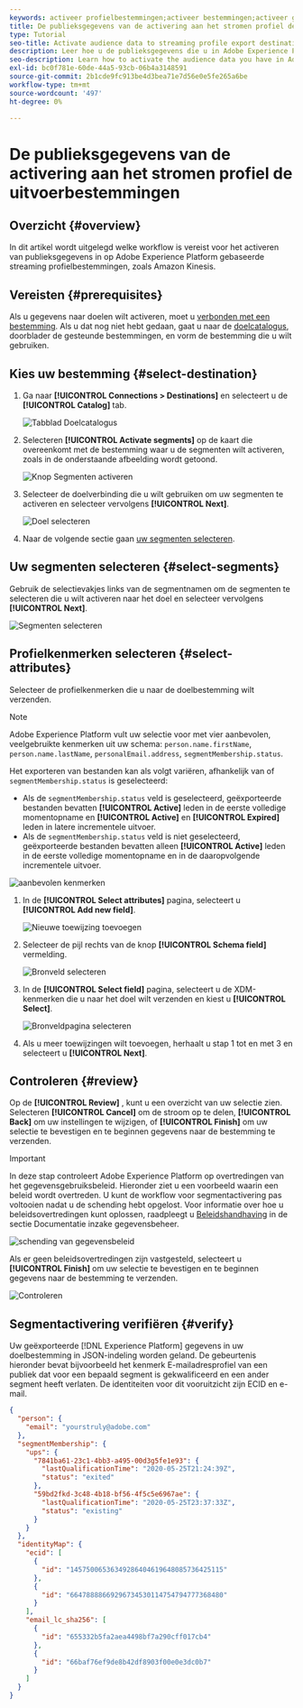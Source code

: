 ```yaml
---
keywords: activeer profielbestemmingen;activeer bestemmingen;activeer gegevens; e-mailmarketingbestemmingen activeren; cloudopslagdoelen activeren
title: De publieksgegevens van de activering aan het stromen profiel de uitvoerbestemmingen
type: Tutorial
seo-title: Activate audience data to streaming profile export destinations
description: Leer hoe u de publieksgegevens die u in Adobe Experience Platform hebt, activeert door segmenten naar streaming op profiel gebaseerde doelen te verzenden.
seo-description: Learn how to activate the audience data you have in Adobe Experience Platform by sending segments to streaming profile-based destinations.
exl-id: bc0f781e-60de-44a5-93cb-06b4a3148591
source-git-commit: 2b1cde9fc913be4d3bea71e7d56e0e5fe265a6be
workflow-type: tm+mt
source-wordcount: '497'
ht-degree: 0%

---
```


# De publieksgegevens van de activering aan het stromen profiel de uitvoerbestemmingen

## Overzicht {#overview}

In dit artikel wordt uitgelegd welke workflow is vereist voor het activeren van publieksgegevens in op Adobe Experience Platform gebaseerde streaming profielbestemmingen, zoals Amazon Kinesis.

## Vereisten {#prerequisites}

Als u gegevens naar doelen wilt activeren, moet u [verbonden met een bestemming](./connect-destination.md). Als u dat nog niet hebt gedaan, gaat u naar de [doelcatalogus](../catalog/overview.md), doorblader de gesteunde bestemmingen, en vorm de bestemming die u wilt gebruiken.

## Kies uw bestemming {#select-destination}

1. Ga naar **[!UICONTROL Connections > Destinations]** en selecteert u de **[!UICONTROL Catalog]** tab.

   ![Tabblad Doelcatalogus](../assets/ui/activate-streaming-profile-destinations/catalog-tab.png)

1. Selecteren **[!UICONTROL Activate segments]** op de kaart die overeenkomt met de bestemming waar u de segmenten wilt activeren, zoals in de onderstaande afbeelding wordt getoond.

   ![Knop Segmenten activeren](../assets/ui/activate-streaming-profile-destinations/activate-segments-button.png)

1. Selecteer de doelverbinding die u wilt gebruiken om uw segmenten te activeren en selecteer vervolgens **[!UICONTROL Next]**.

   ![Doel selecteren](../assets/ui/activate-streaming-profile-destinations/select-destination.png)

1. Naar de volgende sectie gaan [uw segmenten selecteren](#select-segments).

## Uw segmenten selecteren {#select-segments}

Gebruik de selectievakjes links van de segmentnamen om de segmenten te selecteren die u wilt activeren naar het doel en selecteer vervolgens **[!UICONTROL Next]**.

![Segmenten selecteren](../assets/ui/activate-streaming-profile-destinations/select-segments.png)

## Profielkenmerken selecteren {#select-attributes}

Selecteer de profielkenmerken die u naar de doelbestemming wilt verzenden.

>[!NOTE]
>
> Adobe Experience Platform vult uw selectie voor met vier aanbevolen, veelgebruikte kenmerken uit uw schema: `person.name.firstName`, `person.name.lastName`, `personalEmail.address`, `segmentMembership.status`.

Het exporteren van bestanden kan als volgt variëren, afhankelijk van of `segmentMembership.status` is geselecteerd:
* Als de `segmentMembership.status` veld is geselecteerd, geëxporteerde bestanden bevatten **[!UICONTROL Active]** leden in de eerste volledige momentopname en **[!UICONTROL Active]** en **[!UICONTROL Expired]** leden in latere incrementele uitvoer.
* Als de `segmentMembership.status` veld is niet geselecteerd, geëxporteerde bestanden bevatten alleen **[!UICONTROL Active]** leden in de eerste volledige momentopname en in de daaropvolgende incrementele uitvoer.

![aanbevolen kenmerken](../assets/ui/activate-streaming-profile-destinations/attributes-default.png)

1. In de **[!UICONTROL Select attributes]** pagina, selecteert u **[!UICONTROL Add new field]**.

   ![Nieuwe toewijzing toevoegen](../assets/ui/activate-streaming-profile-destinations/add-new-field.png)

1. Selecteer de pijl rechts van de knop **[!UICONTROL Schema field]** vermelding.

   ![Bronveld selecteren](../assets/ui/activate-streaming-profile-destinations/select-schema-field.png)

1. In de **[!UICONTROL Select field]** pagina, selecteert u de XDM-kenmerken die u naar het doel wilt verzenden en kiest u **[!UICONTROL Select]**.

   ![Bronveldpagina selecteren](../assets/ui/activate-streaming-profile-destinations/target-field-page.png)


1. Als u meer toewijzingen wilt toevoegen, herhaalt u stap 1 tot en met 3 en selecteert u **[!UICONTROL Next]**.

## Controleren {#review}

Op de **[!UICONTROL Review]** , kunt u een overzicht van uw selectie zien. Selecteren **[!UICONTROL Cancel]** om de stroom op te delen, **[!UICONTROL Back]** om uw instellingen te wijzigen, of **[!UICONTROL Finish]** om uw selectie te bevestigen en te beginnen gegevens naar de bestemming te verzenden.

>[!IMPORTANT]
>
>In deze stap controleert Adobe Experience Platform op overtredingen van het gegevensgebruiksbeleid. Hieronder ziet u een voorbeeld waarin een beleid wordt overtreden. U kunt de workflow voor segmentactivering pas voltooien nadat u de schending hebt opgelost. Voor informatie over hoe u beleidsovertredingen kunt oplossen, raadpleegt u [Beleidshandhaving](../../rtcdp/privacy/data-governance-overview.md#enforcement) in de sectie Documentatie inzake gegevensbeheer.

![schending van gegevensbeleid](../assets/common/data-policy-violation.png)

Als er geen beleidsovertredingen zijn vastgesteld, selecteert u **[!UICONTROL Finish]** om uw selectie te bevestigen en te beginnen gegevens naar de bestemming te verzenden.

![Controleren](../assets/ui/activate-streaming-profile-destinations/review.png)

## Segmentactivering verifiëren {#verify}

Uw geëxporteerde [!DNL Experience Platform] gegevens in uw doelbestemming in JSON-indeling worden geland. De gebeurtenis hieronder bevat bijvoorbeeld het kenmerk E-mailadresprofiel van een publiek dat voor een bepaald segment is gekwalificeerd en een ander segment heeft verlaten. De identiteiten voor dit vooruitzicht zijn ECID en e-mail.

```json
{
  "person": {
    "email": "yourstruly@adobe.com"
  },
  "segmentMembership": {
    "ups": {
      "7841ba61-23c1-4bb3-a495-00d3g5fe1e93": {
        "lastQualificationTime": "2020-05-25T21:24:39Z",
        "status": "exited"
      },
      "59bd2fkd-3c48-4b18-bf56-4f5c5e6967ae": {
        "lastQualificationTime": "2020-05-25T23:37:33Z",
        "status": "existing"
      }
    }
  },
  "identityMap": {
    "ecid": [
      {
        "id": "14575006536349286404619648085736425115"
      },
      {
        "id": "66478888669296734530114754794777368480"
      }
    ],
    "email_lc_sha256": [
      {
        "id": "655332b5fa2aea4498bf7a290cff017cb4"
      },
      {
        "id": "66baf76ef9de8b42df8903f00e0e3dc0b7"
      }
    ]
  }
}
```
